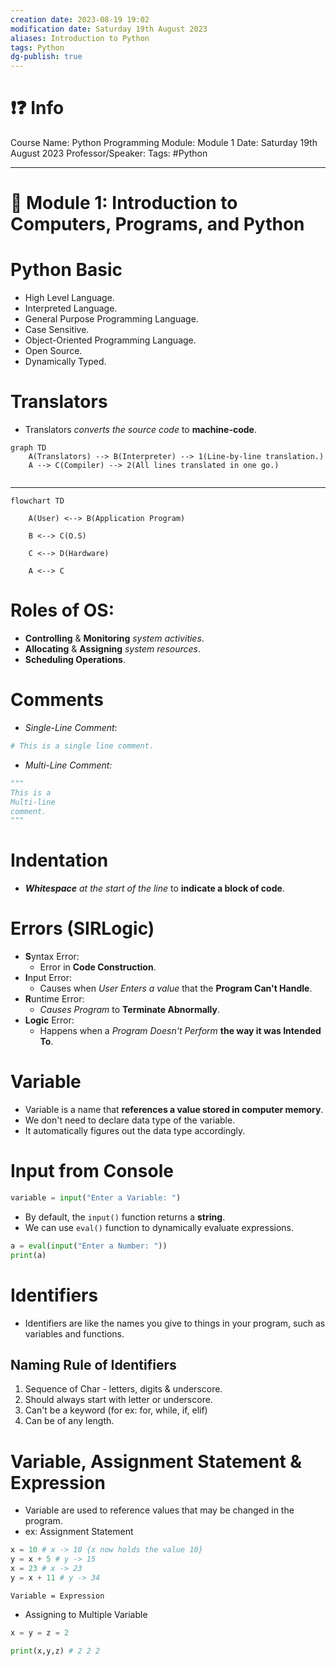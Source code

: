 ```yaml
---
creation date: 2023-08-19 19:02
modification date: Saturday 19th August 2023
aliases: Introduction to Python
tags: Python
dg-publish: true
---
```

# ❗❓ Info
Course Name: Python Programming
Module: Module 1
Date: Saturday 19th August 2023
Professor/Speaker: 
Tags: #Python

---
# 📑 Module 1: Introduction to Computers, Programs, and Python

# Python Basic
- High Level Language.
- Interpreted Language.
- General Purpose Programming Language.
- Case Sensitive.
- Object-Oriented Programming Language.
- Open Source.
- Dynamically Typed.

# Translators
- Translators *converts the source code* to **machine-code**.
```mermaid
graph TD
    A(Translators) --> B(Interpreter) --> 1(Line-by-line translation.)
    A --> C(Compiler) --> 2(All lines translated in one go.)
    
```

---
```mermaid
flowchart TD

    A(User) <--> B(Application Program)

    B <--> C(O.S)

    C <--> D(Hardware)

    A <--> C
```

# Roles of OS:
- **Controlling** & **Monitoring** *system activities*.
- **Allocating** & **Assigning** *system resources*.
- **Scheduling Operations**.

# Comments
- *Single-Line Comment*: 
```python
# This is a single line comment.
```
- *Multi-Line Comment:*
```python
"""  
This is a
Multi-line
comment.
"""
```

# Indentation
- ***Whitespace** at the start of the line* to **indicate a block of code**.

# Errors (SIRLogic)
- **S**yntax Error:
	- Error in **Code Construction**.
- **I**nput Error:
	- Causes when *User Enters a value* that the **Program Can't Handle**.
- **R**untime Error:
	- *Causes Program* to **Terminate Abnormally**.
- **Logic** Error:
	- Happens when a *Program Doesn't Perform* **the way it was Intended To**.

# Variable
- Variable is a name that **references a value stored in computer memory**.
- We don't need to declare data type of the variable.
- It automatically figures out the data type accordingly.

# Input from Console
```python
variable = input("Enter a Variable: ")
```
- By default, the `input()` function returns a **string**.
- We can use `eval()` function to dynamically evaluate expressions.
```python
a = eval(input("Enter a Number: "))
print(a)
```

# Identifiers
- Identifiers are like the names you give to things in your program, such as variables and functions.
## Naming Rule of Identifiers
1. Sequence of Char - letters, digits & underscore.
2. Should always start with letter or underscore.
3. Can't be a keyword (for ex: for, while, if, elif)
4. Can be of any length.

# Variable, Assignment Statement & Expression
- Variable are used to reference values that may be changed in the program.
- ex: Assignment Statement
```python
x = 10 # x -> 10 {x now holds the value 10}
y = x + 5 # y -> 15
x = 23 # x -> 23
y = x + 11 # y -> 34
```
`Variable = Expression`

- Assigning to Multiple Variable
```python
x = y = z = 2

print(x,y,z) # 2 2 2
```